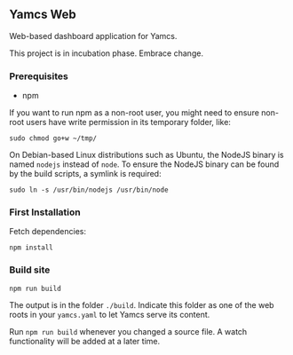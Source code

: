 ## Yamcs Web

Web-based dashboard application for Yamcs.

This project is in incubation phase. Embrace change.

### Prerequisites

* npm

If you want to run npm as a non-root user, you might need to
ensure non-root users have write permission in its temporary folder, like:

    sudo chmod go+w ~/tmp/

On Debian-based Linux distributions such as Ubuntu, the NodeJS binary is named `nodejs` instead of `node`. To ensure the NodeJS binary can be found by the build scripts, a symlink is required:

    sudo ln -s /usr/bin/nodejs /usr/bin/node

### First Installation

Fetch dependencies:

    npm install

### Build site

    npm run build

The output is in the folder `./build`. Indicate this folder as one of the web roots in your `yamcs.yaml` to let Yamcs serve its content.

Run `npm run build` whenever you changed a source file. A watch functionality will be added at a later time.
